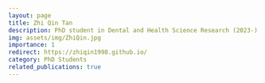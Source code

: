 ```yaml
---
layout: page
title: Zhi Qin Tan
description: PhD student in Dental and Health Science Research (2023-).
img: assets/img/ZhiQin.jpg
importance: 1
redirect: https://zhiqin1998.github.io/
category: PhD Students
related_publications: true
---
```


